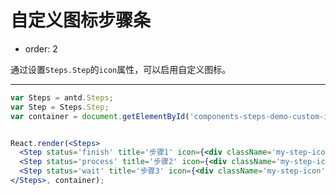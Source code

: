 # 自定义图标步骤条

- order: 2

通过设置`Steps.Step`的`icon`属性，可以启用自定义图标。

---

<style>
.my-step-icon {
  width: 35px;
  height: 35px;
  font-size: 35px;
  line-height: 1;
  position: relative;
  top: -9px;
}
.my-step-icon > img {
  width: 45px;
  height: 45px;
}
</style>

````jsx
var Steps = antd.Steps;
var Step = Steps.Step;
var container = document.getElementById('components-steps-demo-custom-icon');


React.render(<Steps>
  <Step status='finish' title='步骤1' icon={<div className='my-step-icon'><span className='anticon anticon-cloud'></span></div>}></Step>
  <Step status='process' title='步骤2' icon={<div className='my-step-icon'><span className='anticon anticon-apple'></span></div>}></Step>
  <Step status='wait' title='步骤3' icon={<div className='my-step-icon'><span className='anticon anticon-github'></span></div>}></Step>
</Steps>, container);
````
